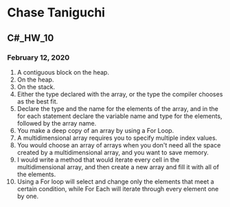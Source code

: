 # Chase Taniguchi
## C#_HW_10
### February 12, 2020


1. A contiguous block on the heap.
2. On the heap.
3. On the stack.
4. Either the type declared with the array, or the type the compiler chooses
as the best fit.
5. Declare the type and the name for the elements of the array, and in the
for each statement declare the variable name and type for the elements, followed
by the array name.
6. You make a deep copy of an array by using a For Loop.
7. A multidimensional array requires you to specify multiple index values.
8. You would choose an array of arrays when you don't need all the space created 
by a multidimensional array, and you want to save memory.
9. I would write a method that would iterate every cell in the multidimensional
array, and then create a new array and fill it with all of the elements.
10. Using a For loop will select and change only the elements that meet a certain 
condition, while For Each will iterate through every element one by one.
